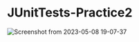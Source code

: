 # JUnitTests-Practice2
![Screenshot from 2023-05-08 19-07-37](https://user-images.githubusercontent.com/61352133/236906194-744f961e-4d00-4a49-b78b-60bcaabdee34.png)

